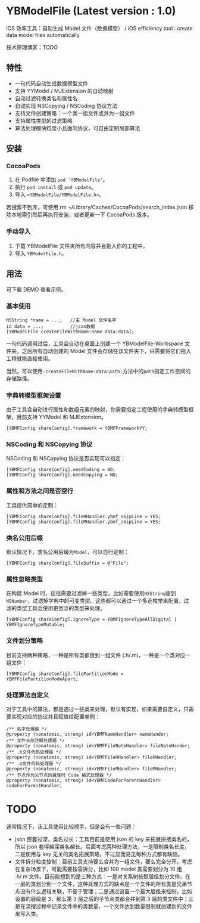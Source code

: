 # YBModelFile (Latest version : 1.0)

iOS 效率工具：自动生成 Model 文件（数据模型） / iOS efficiency tool : create data model files automatically

技术原理博客：TODO


## 特性

- 一句代码自动生成数据模型文件
- 支持 YYModel / MJExtension 的自动映射
- 自动过滤转换类名和属性名
- 自动实现 NSCopying / NSCoding 协议方法
- 支持文件创建策略：一个类一组文件或并为一组文件
- 支持属性类型的过滤策略
- 算法处理模块粒度小且面向协议，可自由定制局部算法



## 安装

### CocoaPods

1. 在 Podfile 中添加 `pod 'YBModelFile'`。
2. 执行 `pod install` 或 `pod update`。
3. 导入 `<YBModelFile/YBModelFile.h>`。

若搜索不到库，可使用 rm ~/Library/Caches/CocoaPods/search_index.json 移除本地索引然后再执行安装，或者更新一下 CocoaPods 版本。

### 手动导入

1. 下载 YBModelFile 文件夹所有内容并且拖入你的工程中。
2. 导入 `YBModelFile.h`。


## 用法

可下载 DEMO 查看示例。

### 基本使用

```objc
NSString *name = ...;   //主 Model 文件名字
id data = ...;          //json数据
[YBModelFile createFileWithName:name data:data];
```
一句代码调用过后，工具会自动在桌面上创建一个 YBModelFile-Workspace 文件夹，之后所有自动创建的 Model 文件会存储在该文件夹下，只需要将它们拖入工程就能直接使用。

当然，可以使用`-createFileWithName:data:path:`方法中的`path`指定工作空间的存储路径。

### 字典转模型框架设置

由于工具会自动进行属性和数组元素的映射，你需要指定工程使用的字典转模型框架，目前支持 YYModel 和 MJExtension。
```objc
[YBMFConfig shareConfig].framework = YBMFFrameworkYY;
```

### NSCoding 和 NSCopying 协议

NSCoding 和 NSCopying 协议是否实现可以指定：
```objc
[YBMFConfig shareConfig].needCoding = NO;
[YBMFConfig shareConfig].needCopying = NO;
```

### 属性和方法之间是否空行

工具提供简单的定制：
```objc
[YBMFConfig shareConfig].fileHHandler.ybmf_skipLine = YES;
[YBMFConfig shareConfig].fileMHandler.ybmf_skipLine = YES;
```

### 类名公用后缀

默认情况下，类名公用后缀为`Model`，可以自行定制：
```objc
[YBMFConfig shareConfig].fileSuffix = @"File";
```

### 属性忽略类型

在构建 Model 时，往往需要过滤掉一些类型，比如需要使用`NSString`提到`NSNumber`，过滤掉字典中的可变类型。这些都可以通过一个多选枚举来配置，过滤的类型工具会使用更宽泛的类型来处理。
```objc
[YBMFConfig shareConfig].ignoreType = YBMFIgnoreTypeAllDigital | YBMFIgnoreTypeMutable;
```

### 文件划分策略

目前支持两种策略，一种是所有类都放到一组文件 (.h/.m)，一种是一个类对应一组文件：
```objc
[YBMFConfig shareConfig].filePartitionMode = YBMFFilePartitionModeApart;
```

### 处理算法自定义

对于工具中的算法，都是通过一些类来处理，默认有实现，如果需要自定义，只需要实现对应的协议并且赋值给配置单例：
```objc
/** 名字处理器 */
@property (nonatomic, strong) id<YBMFNameHandler> nameHander;
/** 文件头部注解处理器 */
@property (nonatomic, strong) id<YBMFFileNoteHandler> fileNoteHander;
/** .h文件代码处理器 */
@property (nonatomic, strong) id<YBMFFileHHandler> fileHHandler;
/** .m文件代码处理器 */
@property (nonatomic, strong) id<YBMFFileMHandler> fileMHandler;
/** 节点作为父节点的属性时 Code 格式处理器 */
@property (nonatomic, strong) id<YBMFCodeForParentHandler> codeForParentHandler;
```


# TODO

通常情况下，该工具使用比较顺手，但是会有一些问题：
- json 嵌套过深，类名过长：工具目前是使用 json 的 key 来拓展拼接类名的，所以 json 套得越深类名越长。后面考虑两种处理方法，一是限制类名长度，二是使用与 key 无关的类名拓展策略，不过显而易见每种方式都有缺陷。
- 文件拆分粒度控制：目前工具支持要么合并为一组文件，要么完全分开。考虑在复杂场景下，可能需要按需拆分，比如 100 model 类需要划分为 10 组 .h/.m 文件。目前能想到的是三种方式：一是对关系树按照层级划分文件，在一层的类划分到一个文件，这种处理方式的缺点是一个文件的所有类是兄弟节点没有什么逻辑关联，不便于管理；二是通过设置一个最大层级来控制，比如设置的层级是 3，那么第 3 层之后的子节点类都合并到第 3 层的类文件中；三是在深搜过程中记录文件中的类数量，一个文件达到数量限制就创建新的文件来写入类。
